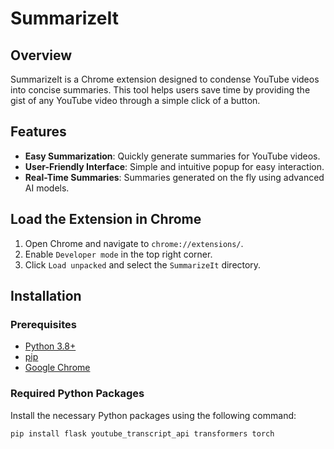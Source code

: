 # SummarizeIt

## Overview

SummarizeIt is a Chrome extension designed to condense YouTube videos into concise summaries. This tool helps users save time by providing the gist of any YouTube video through a simple click of a button.

## Features

- **Easy Summarization**: Quickly generate summaries for YouTube videos.
- **User-Friendly Interface**: Simple and intuitive popup for easy interaction.
- **Real-Time Summaries**: Summaries generated on the fly using advanced AI models.

## Load the Extension in Chrome

1. Open Chrome and navigate to `chrome://extensions/`.
2. Enable `Developer mode` in the top right corner.
3. Click `Load unpacked` and select the `SummarizeIt` directory.

## Installation

### Prerequisites

- [Python 3.8+](https://www.python.org/downloads/)
- [pip](https://pip.pypa.io/en/stable/installation/)
- [Google Chrome](https://www.google.com/chrome/)

### Required Python Packages

Install the necessary Python packages using the following command:

```bash
pip install flask youtube_transcript_api transformers torch

